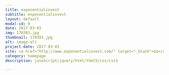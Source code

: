 ```yaml
---
title: exponentialinvest
subtitle: exponentialinvest
layout: default
modal-id: 9
date: 2017-03-01
img: 170301.jpg
thumbnail: 170301.jpg
alt: image-alt
project-date: 2017-03-01
site: <a href="http://www.exponentialinvest.com/" target="_blank">Go</a>
category: homepage
description: javaScript/jquery/html/thml5/css/css3

---
```

